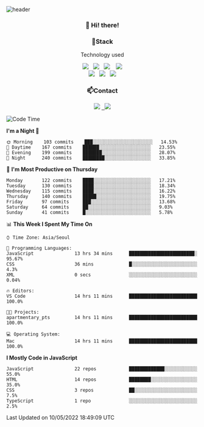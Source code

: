 ![header](https://capsule-render.vercel.app/api?type=waving&color=gradient&height=200&text=Che-ri&fontAlign=70&fontAlignY=40&animation=twinkling)

<h3 align="center">👋 Hi! there!</h3>

<h3 align="center">📌Stack</h3>
<p align="center">Technology used</p>
<div align="center"><img src="https://img.shields.io/badge/HTML5-e74c3c?style=flat-square&logo=HTML5&logoColor=white"></img> &nbsp <img src="https://img.shields.io/badge/CSS3-0A84FF?style=flat-square&logo=CSS3&logoColor=white"></img>  &nbsp <img src="https://img.shields.io/badge/SCSS-fd79a8?style=flat-square&logo=Sass&logoColor=white"/></a>&nbsp  &nbsp <img src="https://img.shields.io/badge/styled%2Dcomponents-DB7093?style=flat-square&logo=styled%2Dcomponents&logoColor=white"/></a>
<br><img src="https://img.shields.io/badge/JavaScript-FFCD11?style=flat-square&logo=JavaScript&logoColor=white"></img> &nbsp <img src="https://img.shields.io/badge/React-00BCF6?style=flat-square&logo=React&logoColor=white"></img> &nbsp <img src="https://img.shields.io/badge/Redux-764ABC?style=flat-square&logo=Redux&logoColor=white"/></a></div>

<h3 align="center">📫Contact</h3>
<div align="center"><a href="https://cheri.tistory.com/"><img src="https://img.shields.io/badge/Cheri-AD29B6?style=flat-square&logo=Tidal&logoColor=white"/></a> <a href="rnjs1135@gmail.com"> &nbsp <img src="https://img.shields.io/badge/Gmail-EA4335?style=flat-square&logo=Gmail&logoColor=white"/></a></div>

<!--START_SECTION:waka-->
![Code Time](http://img.shields.io/badge/Code%20Time-0-blue)

**I'm a Night 🦉** 

```text
🌞 Morning    103 commits    ███░░░░░░░░░░░░░░░░░░░░░░   14.53% 
🌆 Daytime    167 commits    ██████░░░░░░░░░░░░░░░░░░░   23.55% 
🌃 Evening    199 commits    ███████░░░░░░░░░░░░░░░░░░   28.07% 
🌙 Night      240 commits    ████████░░░░░░░░░░░░░░░░░   33.85%

```
📅 **I'm Most Productive on Thursday** 

```text
Monday       122 commits    ████░░░░░░░░░░░░░░░░░░░░░   17.21% 
Tuesday      130 commits    ████░░░░░░░░░░░░░░░░░░░░░   18.34% 
Wednesday    115 commits    ████░░░░░░░░░░░░░░░░░░░░░   16.22% 
Thursday     140 commits    █████░░░░░░░░░░░░░░░░░░░░   19.75% 
Friday       97 commits     ███░░░░░░░░░░░░░░░░░░░░░░   13.68% 
Saturday     64 commits     ██░░░░░░░░░░░░░░░░░░░░░░░   9.03% 
Sunday       41 commits     █░░░░░░░░░░░░░░░░░░░░░░░░   5.78%

```


📊 **This Week I Spent My Time On** 

```text
⌚︎ Time Zone: Asia/Seoul

💬 Programming Languages: 
JavaScript               13 hrs 34 mins      ████████████████████████░   95.67% 
CSS                      36 mins             █░░░░░░░░░░░░░░░░░░░░░░░░   4.3% 
XML                      0 secs              ░░░░░░░░░░░░░░░░░░░░░░░░░   0.04%

🔥 Editors: 
VS Code                  14 hrs 11 mins      █████████████████████████   100.0%

🐱‍💻 Projects: 
apartmentary_pts         14 hrs 11 mins      █████████████████████████   100.0%

💻 Operating System: 
Mac                      14 hrs 11 mins      █████████████████████████   100.0%

```

**I Mostly Code in JavaScript** 

```text
JavaScript               22 repos            █████████████░░░░░░░░░░░░   55.0% 
HTML                     14 repos            ████████░░░░░░░░░░░░░░░░░   35.0% 
CSS                      3 repos             ██░░░░░░░░░░░░░░░░░░░░░░░   7.5% 
TypeScript               1 repo              ░░░░░░░░░░░░░░░░░░░░░░░░░   2.5%

```



 Last Updated on 10/05/2022 18:49:09 UTC
<!--END_SECTION:waka-->
